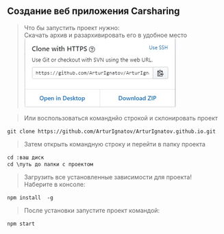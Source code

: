 ## Создание веб приложения Carsharing ##  
> Что бы запустить проект нужно:  
> Скачать архив и разархивировать его в удобное место  
>![alt text](https://github.com/ArturIgnatov/ArturIgnatov.github.io/blob/master/load.jpg)  

> Или воспользоваться команднйо строкой и склонировать проект  
```
git clone https://github.com/ArturIgnatov/ArturIgnatov.github.io.git  
``` 
> Затем открыть командную строку и перейти в папку проекта 
```
cd :ваш диск  
cd \путь до папки с проектом  
```  
> Загрузить все установленные зависимости для проекта!  
> Наберите в консоле: 
```
npm install  -g
```  
> После установки запустите проект командой:  
```
npm start
```
